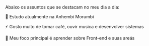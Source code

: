Abaixo os assuntos que se destacam no meu dia a dia:

🔭 Estudo atualmente na Anhembi Morumbi

⚡ Gosto muito de tomar café, ouvir musica e desenvolver sistemas

🌱 Meu foco principal é aprender sobre Front-end e suas areás
